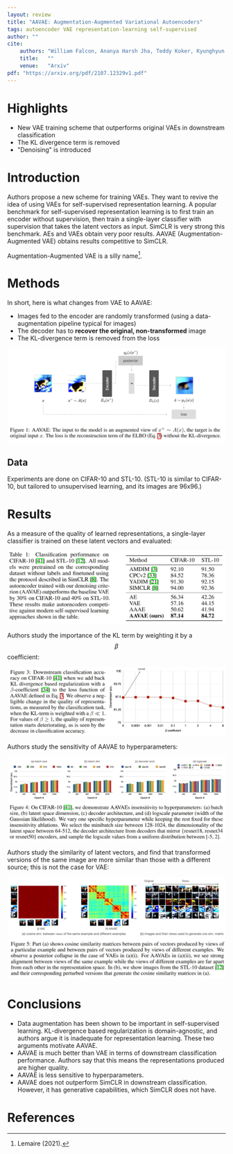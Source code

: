```yaml
---
layout: review
title: "AAVAE: Augmentation-Augmented Variational Autoencoders"
tags: autoencoder VAE representation-learning self-supervised
author: ""
cite:
    authors: "William Falcon, Ananya Harsh Jha, Teddy Koker, Kyunghyun Cho"
    title:   ""
    venue:   "Arxiv"
pdf: "https://arxiv.org/pdf/2107.12329v1.pdf"
---
```


# Highlights

* New VAE training scheme that outperforms original VAEs in downstream classification
* The KL divergence term is removed
* "Denoising" is introduced

# Introduction

Authors propose a new scheme for training VAEs. They want to revive the idea of using VAEs for self-supervised representation learning. A popular benchmark for self-supervised representation learning is to first train an encoder without supervision, then train a single-layer classifier with supervision that takes the latent vectors as input. SimCLR is very strong this benchmark. AEs and VAEs obtain very poor results. AAVAE (Augmentation-Augmented VAE) obtains results competitive to SimCLR.

Augmentation-Augmented VAE is a silly name[^1].

# Methods

In short, here is what changes from VAE to AAVAE:

* Images fed to the encoder are randomly transformed (using a data-augmentation pipeline typical for images)
* The decoder has to **recover the original, non-transformed** image
* The KL-divergence term is removed from the loss

![](/article/images/aavae/fig1.jpg)

## Data

Experiments are done on CIFAR-10 and STL-10. (STL-10 is similar to CIFAR-10, but tailored to unsupervised learning, and its images are 96x96.)

# Results

As a measure of the quality of learned representations, a single-layer classifier is trained on these latent vectors and evaluated:

![](/article/images/aavae/tab1.jpg)

Authors study the importance of the KL term by weighting it by a $$\beta$$ coefficient:

![](/article/images/aavae/fig3.jpg)

Authors study the sensitivity of AAVAE to hyperparameters:

![](/article/images/aavae/fig4.jpg)

Authors study the similarity of latent vectors, and find that transformed versions of the same image are more similar than those with a different source; this is not the case for VAE:

![](/article/images/aavae/fig5.jpg)

# Conclusions

* Data augmentation has been shown to be important in self-supervised learning. KL-divergence based regularization is domain-agnostic, and authors argue it is inadequate for representation learning. These two arguments motivate AAVAE.
* AAVAE is much better than VAE in terms of downstream classification performance. Authors say that this means the representations produced are higher quality.
* AAVAE is less sensitive to hyperparameters.
* AAVAE does not outperform SimCLR in downstream classification. However, it has generative capabilities, which SimCLR does not have.

# References

[^1]: Lemaire (2021).

